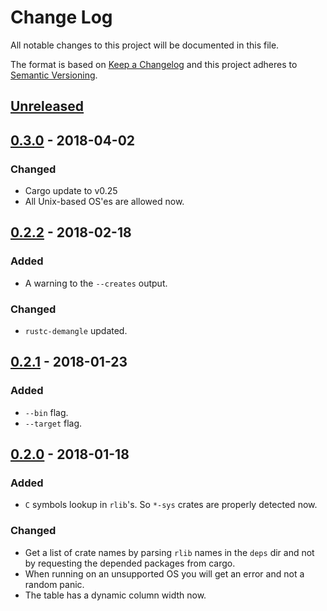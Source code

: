 # Change Log
All notable changes to this project will be documented in this file.

The format is based on [Keep a Changelog](http://keepachangelog.com/)
and this project adheres to [Semantic Versioning](http://semver.org/).

## [Unreleased]

## [0.3.0] - 2018-04-02
### Changed
- Cargo update to v0.25
- All Unix-based OS'es are allowed now.

## [0.2.2] - 2018-02-18
### Added
- A warning to the `--creates` output.

### Changed
- `rustc-demangle` updated.

## [0.2.1] - 2018-01-23
### Added
- `--bin` flag.
- `--target` flag.

## [0.2.0] - 2018-01-18
### Added
- `C` symbols lookup in `rlib`'s. So `*-sys` crates are properly detected now.

### Changed
- Get a list of crate names by parsing `rlib` names in the `deps` dir
  and not by requesting the depended packages from cargo.
- When running on an unsupported OS you will get an error and not a random panic.
- The table has a dynamic column width now.

[Unreleased]: https://github.com/RazrFalcon/cargo-bloat/compare/v0.3.0...HEAD
[0.3.0]: https://github.com/RazrFalcon/cargo-bloat/compare/0.2.2...0.3.0
[0.2.2]: https://github.com/RazrFalcon/cargo-bloat/compare/0.2.1...0.2.2
[0.2.1]: https://github.com/RazrFalcon/cargo-bloat/compare/0.2.0...0.2.1
[0.2.0]: https://github.com/RazrFalcon/cargo-bloat/compare/0.1.0...0.2.0
